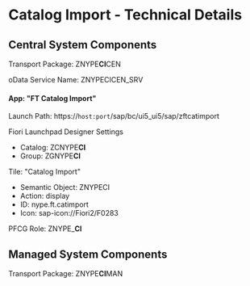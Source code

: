 # Catalog Import - Technical Details

## Central System Components

Transport Package: ZNYPE**CI**CEN

oData Service Name: ZNYPECICEN_SRV

#### App: "FT Catalog Import"

Launch Path: https://`host:port`/sap/bc/ui5_ui5/sap/zftcatimport

Fiori Launchpad Designer Settings

* Catalog: ZCNYPE**CI**
* Group: ZGNYPE**CI**

Tile: "Catalog Import"

* Semantic Object: ZNYPECI
* Action: display
* ID: nype.ft.catimport
* Icon: sap-icon://Fiori2/F0283

PFCG Role: ZNYPE_**CI**

## Managed System Components

Transport Package: ZNYPE**CI**MAN